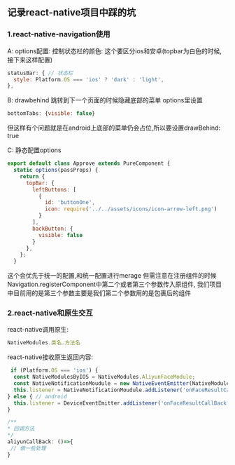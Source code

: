 ## 记录react-native项目中踩的坑
### 1.react-native-navigation使用
 A: options配置:
控制状态栏的颜色: 这个要区分ios和安卓(topbar为白色的时候,接下来这样配置)
```js
statusBar: { // 状态栏
  style: Platform.OS === 'ios' ? 'dark' : 'light',
},
```
B: drawbehind
跳转到下一个页面的时候隐藏底部的菜单
options里设置 

```js
bottomTabs: {visible: false}
```

但这样有个问题就是在android上底部的菜单仍会占位,所以要设置drawBehind: true

C: 静态配置options

```js
export default class Approve extends PureComponent {
  static options(passProps) {
    return {
      topBar: {
        leftButtons: [
          {
            id: 'buttonOne',
            icon: require('../../assets/icons/icon-arrow-left.png')
          }
        ],
        backButton: {
          visible: false
        }
      },
    };
  }
  ```
这个会优先于统一的配置,和统一配置进行merage
但需注意在注册组件的时候Navigation.registerComponent中第二个或者第三个参数传入原组件, 我们项目中目前用的是第三个参数主要是我们第二个参数用的是包裹后的组件

### 2.react-native和原生交互

react-native调用原生: 

```js
NativeModules.类名.方法名
```

react-native接收原生返回内容:

```js
 if (Platform.OS === 'ios') {
  const NativeModulesByIOS = NativeModules.AliyunFaceModule;
  const NativeNotificationMoudule = new NativeEventEmitter(NativeModulesByIOS);
  this.listener = NativeNotificationMoudule.addListener('onFaceResultCallBack', this.aliyunCallBack);
} else { // android
  this.listener = DeviceEventEmitter.addListener('onFaceResultCallBack', this.aliyunCallBack);
}

/**
* 回调方法
*/
aliyunCallBack: ()=>{
 // 做一些处理
}
```
